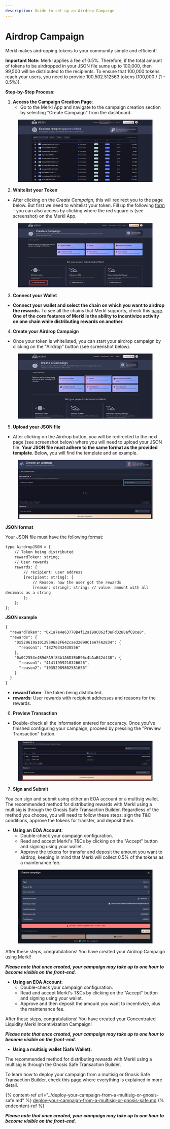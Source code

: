 ```yaml
---
description: Guide to set up an Airdrop Campaign
---
```


# Airdrop Campaign

Merkl makes airdropping tokens to your community simple and efficient!

**Important Note:** Merkl applies a fee of 0.5%. Therefore, if the total amount of tokens to be airdropped in your JSON file sums up to 100,000, then 99,500 will be distributed to the recipients. To ensure that 100,000 tokens reach your users, you need to provide 100,502.512563 tokens (100,000 / (1 - 0.5%)).

**Step-by-Step Process:**

1. **Access the Campaign Creation Page**:
   * Go to the Merkl App and navigate to the campaign creation section by selecting "Create Campaign" from the dashboard.

<figure><img src="../../.gitbook/assets/create-campaign-screenshot.png" alt=""><figcaption></figcaption></figure>

2. **Whitelist your Token**

* After clicking on the _Create Campaign_, this will redirect you to the page below. But first we need to whitelist your token. Fill up the following [form](https://tally.so/r/3y2bqx) - you can also access by clicking where the red square is (see screenshot) on the Merkl App.

<figure><img src="../../.gitbook/assets/whitelist-token-screenshot.png" alt=""><figcaption></figcaption></figure>

3. **Connect your Wallet**

* **Connect your wallet and select the chain on which you want to airdrop the rewards.** To see all the chains that Merkl supports, check this [page](https://app.merkl.xyz/integrations). **One of the core features of Merkl is the ability to incentivize activity on one chain while distributing rewards on another.**

4. **Create your Airdrop Campaign**

* Once your token is whitelisted, you can start your airdrop campaign by clicking on the "Airdrop" button (see screenshot below).

<figure><img src="../../.gitbook/assets/airdrop-campaign-create-screenshot.png" alt=""><figcaption></figcaption></figure>

5. **Upload your JSON file**

* After clicking on the Airdrop button, you will be redirected to the next page (see screenshot below) where you will need to upload your JSON file. **Your JSON file must adhere to the same format as the provided template**. Below, you will find the template and an example.

<figure><img src="../../.gitbook/assets/airdrop-campaign-json-upload.png" alt=""><figcaption></figcaption></figure>

**JSON format**

Your JSON file must have the following format:

```
type AirdropJSON = {
    // Token being distributed
    rewardToken: string;
    // User rewards
    rewards: {
        // recipient: user address
        [recipient: string]: {
            // Reason: how the user got the rewards
            [reason: string]: string; // value: amount with all decimals as a string
        };
    };
};
```

**JSON example**

```
{
  "rewardToken": "0x1a7e4e63778B4f12a199C062f3eFdD288afCBce8",
  "rewards": {
    "0x529619a10129396a2F642cae32099C1eA7FA2834": {
      "reason1": "18270342438556"
    },
    "0x0C2553e4B9dFA9f83b1A6D3EAB96c4bAaB42d430": {
      "reason1": "41411959210326626",
      "reason2": "10352989802581656"
    }
  }
}
```

* **rewardToken**: The token being distributed.
* **rewards**: User rewards with recipient addresses and reasons for the rewards.

6. **Preview Transaction**

* Double-check all the information entered for accuracy. Once you've finished configuring your campaign, proceed by pressing the "Preview Transaction" button.

<figure><img src="../../.gitbook/assets/airdrop-preview-transaction.png" alt=""><figcaption></figcaption></figure>

7. **Sign and Submit**

You can sign and submit using either an EOA account or a multisig wallet. The recommended method for distributing rewards with Merkl using a multisig is through the Gnosis Safe Transaction Builder. Regardless of the method you choose, you will need to follow these steps: sign the T\&C conditions, approve the tokens for transfer, and deposit them.

* **Using an EOA Account**:
  * Double-check your campaign configuration.
  * Read and accept Merkl's T\&Cs by clicking on the "Accept" button and signing using your wallet.
  * Approve the tokens for transfer and deposit the amount you want to airdrop, keeping in mind that Merkl will collect 0.5% of the tokens as a maintenance fee.

<figure><img src="../../.gitbook/assets/airdrop-accept+approve+deposit.png" alt=""><figcaption></figcaption></figure>

After these steps, congratulations! You have created your Airdrop Campaign using Merkl!

_**Please note that once created, your campaign may take up to one hour to become visible on the front-end.**_

* **Using an EOA Account**:
  * Double-check your campaign configuration.
  * Read and accept Merkl's T\&Cs by clicking on the "Accept" button and signing using your wallet.
  * Approve and then deposit the amount you want to incentivize, plus the maintenance fee.

After these steps, congratulations! You have created your  Concentrated Liquidity Merkl Incentivization Campaign!

_**Please note that once created, your campaign may take up to one hour to become visible on the front-end.**_

* **Using a multisig wallet (Safe Wallet):**

The recommended method for distributing rewards with Merkl using a multisig is through the Gnosis Safe Transaction Builder.

To learn how to deploy your campaign from a multisig or Gnosis Safe Transaction Builder, check this [page](../deploy-your-campaign-from-a-multisig-or-gnosis-safe.md) where everything is explained in more detail.

{% content-ref url="../deploy-your-campaign-from-a-multisig-or-gnosis-safe.md" %}
[deploy-your-campaign-from-a-multisig-or-gnosis-safe.md](../deploy-your-campaign-from-a-multisig-or-gnosis-safe.md)
{% endcontent-ref %}

_**Please note that once created, your campaign may take up to one hour to become visible on the front-end.**_
